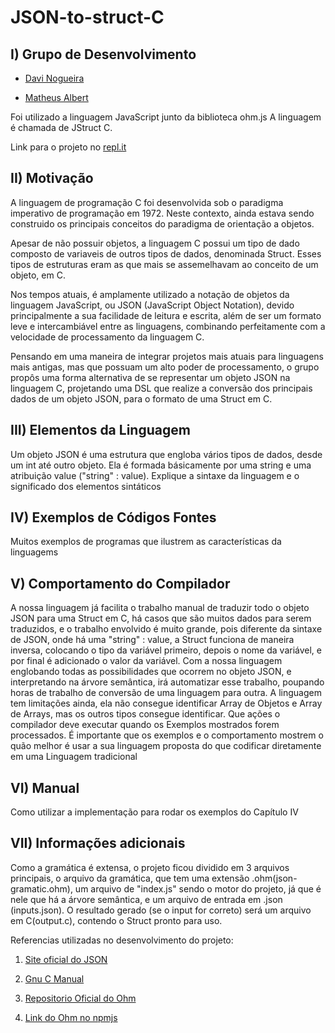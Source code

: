 # **JSON-to-struct-C**

## I) Grupo de Desenvolvimento


* [Davi Nogueira](https://github.com/Davi-Mota-Nogueira)

* [Matheus Albert](https://github.com/AltheusV)

Foi utilizado a linguagem JavaScript junto da biblioteca ohm.js
A linguagem é chamada de JStruct C.

Link para o projeto no [repl.it](https://replit.com/@AltheusV/Projeto)

## II) Motivação

A linguagem de programação C foi desenvolvida sob o paradigma imperativo de programação em 1972. Neste contexto, ainda estava sendo construido os principais conceitos do paradigma de orientação a objetos.

Apesar de não possuir objetos, a linguagem C possui um tipo de dado composto de variaveis de outros tipos de dados, denominada Struct. Esses tipos de estruturas eram as que mais se assemelhavam ao conceito de um objeto, em C.

Nos tempos atuais, é amplamente utilizado a notação de objetos da linguagem JavaScript, ou JSON (JavaScript Object Notation), devido principalmente a sua facilidade de leitura e escrita, além de ser um formato leve e intercambiável entre as linguagens, combinando perfeitamente com a velocidade de processamento da linguagem C.

Pensando em uma maneira de integrar projetos mais atuais para linguagens mais antigas, mas que possuam um alto poder de processamento, o grupo propôs uma forma alternativa de se representar um objeto JSON na linguagem C, projetando uma DSL que realize a conversão dos principais dados de um objeto JSON, para o formato de uma Struct em C.




## III) Elementos da Linguagem

Um objeto JSON é uma estrutura que engloba vários tipos de dados, desde um int até outro objeto. Ela é formada básicamente por uma string e uma atribuição value ("string" : value).
Explique a sintaxe da linguagem e o significado dos elementos
sintáticos


## IV) Exemplos de Códigos Fontes


Muitos exemplos de programas que ilustrem as 
características da linguagems


## V) Comportamento do Compilador

A nossa linguagem já facilita o trabalho manual de traduzir todo o objeto JSON para uma Struct em C, há casos que são muitos dados para serem traduzidos, e o trabalho envolvido é muito grande, pois diferente da sintaxe de JSON, onde há uma "string" : value, a Struct funciona de maneira inversa, colocando o tipo da variável primeiro, depois o nome da variável, e por final é adicionado o valor da variável. Com a nossa linguagem englobando todas as possibilidades que ocorrem no objeto JSON, e interpretando na árvore semântica, irá automatizar esse trabalho, poupando horas de trabalho de conversão de uma linguagem para outra.
A linguagem tem limitações ainda, ela não consegue identificar Array de Objetos e Array de Arrays, mas os outros tipos consegue identificar.
Que ações o compilador deve executar quando os Exemplos mostrados forem processados. É importante que os exemplos e o comportamento mostrem o quão
melhor é usar a sua linguagem proposta do que codificar diretamente em uma
Linguagem tradicional


## VI) Manual

Como utilizar a implementação para rodar os exemplos do Capítulo IV


## VII) Informações adicionais

Como a gramática é extensa, o projeto ficou dividido em 3 arquivos principais, o arquivo da gramática, que tem uma extensão .ohm(json-gramatic.ohm), um arquivo de "index.js" sendo o motor do projeto, já que é nele que há a árvore semântica, e um arquivo de entrada em .json (inputs.json). O resultado gerado (se o input for correto) será um arquivo em C(output.c), contendo o Struct pronto para uso. 

Referencias utilizadas no desenvolvimento do projeto:

1. [Site oficial do JSON](https://www.json.org/json-en.html)

2. [Gnu C Manual](https://www.gnu.org/software/gnu-c-manual/gnu-c-manual.pdf)

3. [Repositorio Oficial do Ohm](https://github.com/harc/ohm)

4. [Link do Ohm no npmjs](https://www.npmjs.com/package/ohm-js)
